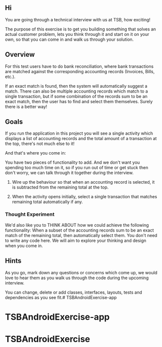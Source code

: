 ## Hi
You are going through a technical interview with us at TSB, how exciting!

The purpose of this exercise is to get you building something that solves an actual customer problem, lets you
think through it and start on it on your own, so that you can come in and walk us through your solution.

## Overview
For this test users have to do bank reconciliation, where bank transactions are matched against the corresponding 
accounting records (Invoices, Bills, etc.).

If an exact match is found, then the system will automatically suggest a match. There can also be
multiple accounting records which match to a single transaction, but if some combination of the
records sum to be an exact match, then the user has to find and select them themselves.
Surely there is a better way!

## Goals
If you run the application in this project you will see a single activity which displays a list of
accounting records and the total amount of a transaction at the top, there's not much else to it!

And that's where you come in:

You have two pieces of functionality to add. And we don't want you spending too much time on it, so
if you run out of time or get stuck then don't worry, we can talk through it together during the
interview.

1. Wire up the behaviour so that when an accounting record is selected, it is subtracted from the
   remaining total at the top.

2. When the activity opens initially, select a single transaction that matches remaining total
   automatically if any.


### Thought Experiment

We'd also like you to THINK ABOUT how we could achieve the following functionality:
When a subset of the accounting records sum to be an exact match of the remaining total, then
automatically select them. You don't need to write any code here. We will aim to explore your
thinking and design when you come in.

## Hints

As you go, mark down any questions or concerns which come up, we would love to hear them as you walk
us through the code during the upcoming interview.

You can change, delete or add classes, interfaces, layouts, tests and dependencies as you see fit.# TSBAndroidExercise-app
# TSBAndroidExercise-app
# TSBAndroidExercise
